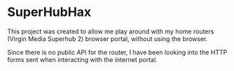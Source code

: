 # SuperHubHax

This project was created to allow me play around with my home routers (Virgin Media Superhub 2) browser portal, without using the browser.

Since there is no public API for the router, I have been looking into the HTTP forms sent when interacting with the internet portal.
